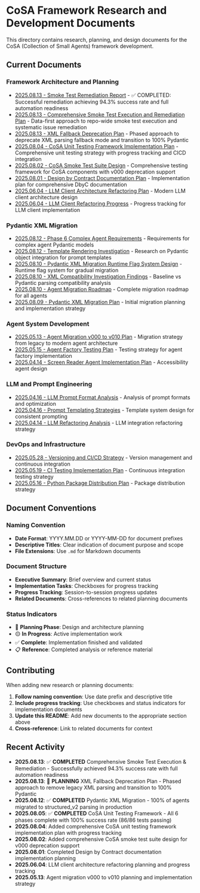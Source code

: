 # CoSA Framework Research and Development Documents

This directory contains research, planning, and design documents for the CoSA (Collection of Small Agents) framework development.

## Current Documents

### Framework Architecture and Planning
- [2025.08.13 - Smoke Test Remediation Report](./2025.08.13-smoke-test-remediation-report.md) - ✅ COMPLETED: Successful remediation achieving 94.3% success rate and full automation readiness
- [2025.08.13 - Comprehensive Smoke Test Execution and Remediation Plan](./2025.08.13-comprehensive-smoke-test-execution-and-remediation-plan.md) - Data-first approach to repo-wide smoke test execution and systematic issue remediation
- [2025.08.13 - XML Fallback Deprecation Plan](./2025.08.13-xml-fallback-deprecation-plan.md) - Phased approach to deprecate XML parsing fallback mode and transition to 100% Pydantic
- [2025.08.04 - CoSA Unit Testing Framework Implementation Plan](./2025.08.04-cosa-unit-testing-framework-implementation-plan.md) - Comprehensive unit testing strategy with progress tracking and CICD integration
- [2025.08.02 - CoSA Smoke Test Suite Design](./2025.08.02-cosa-smoke-test-suite-design.md) - Comprehensive testing framework for CoSA components with v000 deprecation support
- [2025.08.01 - Design by Contract Documentation Plan](./2025.08.01-design-by-contract-docstring-implementation-plan.md) - Implementation plan for comprehensive DbyC documentation
- [2025.06.04 - LLM Client Architecture Refactoring Plan](./2025.06.04-llm-client-architecture-refactoring-plan.md) - Modern LLM client architecture design
- [2025.06.04 - LLM Client Refactoring Progress](./2025.06.04-llm-client-refactoring-progress.md) - Progress tracking for LLM client implementation

### Pydantic XML Migration
- [2025.08.12 - Phase 6 Complex Agent Requirements](./2025.08.12-phase-6-complex-agent-requirements.md) - Requirements for complex agent Pydantic models
- [2025.08.12 - Template Rendering Investigation](./2025.08.12-template-rendering-investigation.md) - Research on Pydantic object integration for prompt templates
- [2025.08.10 - Pydantic XML Migration Runtime Flag System Design](./2025.08.10-pydantic-xml-migration-runtime-flag-system-design.md) - Runtime flag system for gradual migration
- [2025.08.10 - XML Compatibility Investigation Findings](./2025.08.10-xml-compatibility-investigation-findings.md) - Baseline vs Pydantic parsing compatibility analysis
- [2025.08.10 - Agent Migration Roadmap](./2025.08.10-agent-migration-roadmap.md) - Complete migration roadmap for all agents
- [2025.08.09 - Pydantic XML Migration Plan](./2025.08.09-pydantic-xml-migration-plan.md) - Initial migration planning and implementation strategy

### Agent System Development
- [2025.05.13 - Agent Migration v000 to v010 Plan](./2025-05-13_agent_migration_v000_to_v010_plan.md) - Migration strategy from legacy to modern agent architecture
- [2025.05.15 - Agent Factory Testing Plan](./2025-05-15_agent_factory_testing_plan.md) - Testing strategy for agent factory implementation
- [2025.04.14 - Screen Reader Agent Implementation Plan](./2025-04-14_screen_reader_agent_implementation_plan.md) - Accessibility agent design

### LLM and Prompt Engineering
- [2025.04.16 - LLM Prompt Format Analysis](./2025-04-16_llm_prompt_format_analysis.md) - Analysis of prompt formats and optimization
- [2025.04.16 - Prompt Templating Strategies](./2025-04-16_prompt_templating_strategies.md) - Template system design for consistent prompting
- [2025.04.14 - LLM Refactoring Analysis](./2025-04-14_llm_refactoring_analysis.md) - LLM integration refactoring strategy

### DevOps and Infrastructure
- [2025.05.28 - Versioning and CI/CD Strategy](./2025-05-28_versioning_and_cicd_strategy.md) - Version management and continuous integration
- [2025.05.19 - CI Testing Implementation Plan](./2025-05-19_ci_testing_implementation_plan.md) - Continuous integration testing strategy
- [2025.05.16 - Python Package Distribution Plan](./2025-05-16_python_package_distribution_plan.md) - Package distribution strategy

## Document Conventions

### Naming Convention
- **Date Format**: YYYY.MM.DD or YYYY-MM-DD for document prefixes
- **Descriptive Titles**: Clear indication of document purpose and scope
- **File Extensions**: Use `.md` for Markdown documents

### Document Structure
- **Executive Summary**: Brief overview and current status
- **Implementation Tasks**: Checkboxes for progress tracking
- **Progress Tracking**: Session-to-session progress updates
- **Related Documents**: Cross-references to related planning documents

### Status Indicators
- 🔴 **Planning Phase**: Design and architecture planning
- 🟡 **In Progress**: Active implementation work
- ✅ **Complete**: Implementation finished and validated
- 📋 **Reference**: Completed analysis or reference material

## Contributing

When adding new research or planning documents:

1. **Follow naming convention**: Use date prefix and descriptive title
2. **Include progress tracking**: Use checkboxes and status indicators for implementation documents
3. **Update this README**: Add new documents to the appropriate section above
4. **Cross-reference**: Link to related documents for context

## Recent Activity

- **2025.08.13**: ✅ **COMPLETED** Comprehensive Smoke Test Execution & Remediation - Successfully achieved 94.3% success rate with full automation readiness
- **2025.08.13**: 🔴 **PLANNING** XML Fallback Deprecation Plan - Phased approach to remove legacy XML parsing and transition to 100% Pydantic
- **2025.08.12**: ✅ **COMPLETED** Pydantic XML Migration - 100% of agents migrated to structured_v2 parsing in production
- **2025.08.05**: ✅ **COMPLETED** CoSA Unit Testing Framework - All 6 phases complete with 100% success rate (86/86 tests passing)
- **2025.08.04**: Added comprehensive CoSA unit testing framework implementation plan with progress tracking
- **2025.08.02**: Added comprehensive CoSA smoke test suite design for v000 deprecation support
- **2025.08.01**: Completed Design by Contract documentation implementation planning
- **2025.06.04**: LLM client architecture refactoring planning and progress tracking
- **2025.05.13**: Agent migration v000 to v010 planning and implementation strategy